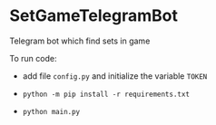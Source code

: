 # SetGameTelegramBot
Telegram bot which find sets in game

To run code:
 - add file `config.py` and initialize the variable `TOKEN`

 - `python -m pip install -r requirements.txt`

 - `python main.py`


